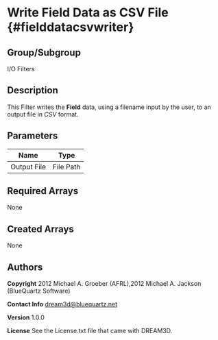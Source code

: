 Write Field Data as CSV File {#fielddatacsvwriter}
======

## Group/Subgroup ##
I/O Filters


## Description ##
This Filter writes the __Field__ data, using a filename input by the user, to an output file in _CSV_ format.


## Parameters ## 

| Name | Type |
|------|------|
| Output File | File Path |

## Required Arrays ##
None

## Created Arrays ##
None

## Authors ##

**Copyright** 2012 Michael A. Groeber (AFRL),2012 Michael A. Jackson (BlueQuartz Software)

**Contact Info** dream3d@bluequartz.net

**Version** 1.0.0

**License**  See the License.txt file that came with DREAM3D.




